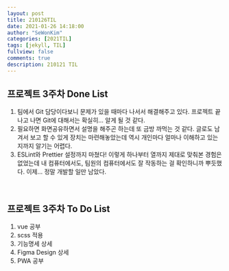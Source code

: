 ```yaml
---
layout: post
title: 210126TIL 
date: 2021-01-26 14:18:00
author: "SeWonKim"
categories: [2021TIL]
tags: [jekyll, TIL]
fullview: false
comments: true
description: 210121 TIL
---
```


## 프로젝트 3주차 Done List

1. 팀에서 Git 담당이다보니 문제가 있을 때마다 나서서 해결해주고 있다. 프로젝트 끝나고 나면 Git에 대해서는 확실히... 알게 될 것 같다.
2. 필요하면 화면공유하면서 설명을 해주곤 하는데 또 금방 까먹는 것 같다. 글로도 남겨서 보고 할 수 있게 장치는 마련해놓았는데 역시 개인마다 얼마나 이해하고 있는지까지 알기는 어렵다.
3. ESLint와 Prettier 설정까지 마쳤다! 이렇게 하나부터 열까지 제대로 맞춰본 경험은 없었는데 내 컴퓨터에서도, 팀원의 컴퓨터에서도 잘 작동하는 걸 확인하니까 뿌듯했다. 이제... 정말 개발할 일만 남았다.

&nbsp;

## 프로젝트 3주차 To Do List

1. vue 공부
2. scss 적용
3. 기능명세 상세
4. Figma Design 상세
5. PWA 공부

&nbsp;
&nbsp;
